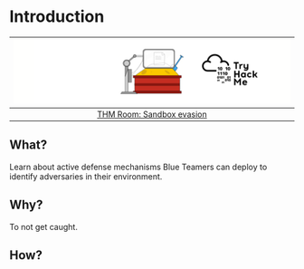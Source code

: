 # Introduction

| ![Sandbox evasion](../../_static/images/thm-sandbox.png) |
|:--:|
| [THM Room: Sandbox evasion](https://tryhackme.com/room/sandboxevasion) |

## What?

Learn about active defense mechanisms Blue Teamers can deploy to identify adversaries in their environment.

## Why?

To not get caught.

## How?

